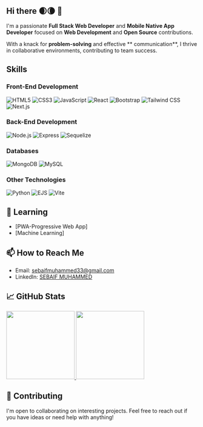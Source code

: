 ## Hi there 🌒🌘 👋

 
 
I'm a passionate **Full Stack Web Developer** and **Mobile Native App Developer** focused on **Web Development** and **Open Source** contributions. 

With a knack for **problem-solving** and effective ** communication**,  I thrive in collaborative environments, contributing to team success. 

## Skills
### Front-End Development
![HTML5](https://img.shields.io/badge/HTML5-FF5733?style=flat&logo=html5&logoColor=white)
![CSS3](https://img.shields.io/badge/CSS3-008CBA?style=flat&logo=css3&logoColor=white)
![JavaScript](https://img.shields.io/badge/JavaScript-F7DF1E?style=flat&logo=javascript&logoColor=black)
![React](https://img.shields.io/badge/React-61DAFB?style=flat&logo=react&logoColor=black)
![Bootstrap](https://img.shields.io/badge/Bootstrap-7952B3?style=flat&logo=bootstrap&logoColor=white)
![Tailwind CSS](https://img.shields.io/badge/Tailwind%20CSS-06B6D4?style=flat&logo=tailwind-css&logoColor=white)
![Next.js](https://img.shields.io/badge/Next.js-000000?style=flat&logo=next.js&logoColor=white)

### Back-End Development
![Node.js](https://img.shields.io/badge/Node.js-8CC84B?style=flat&logo=node.js&logoColor=white)
![Express](https://img.shields.io/badge/Express-404D59?style=flat&logo=express&logoColor=white)
![Sequelize](https://img.shields.io/badge/Sequelize-52B0E7?style=flat&logo=sequelize&logoColor=white)
### Databases
![MongoDB](https://img.shields.io/badge/MongoDB-47A248?style=flat&logo=mongodb&logoColor=white)
![MySQL](https://img.shields.io/badge/MySQL-00758F?style=flat&logo=mysql&logoColor=white)

### Other Technologies
![Python](https://img.shields.io/badge/Python-3776AB?style=flat&logo=python&logoColor=white)
![EJS](https://img.shields.io/badge/EJS-3F5B93?style=flat&logo=ejs&logoColor=white)
![Vite](https://img.shields.io/badge/Vite-646CFF?style=flat&logo=vite&logoColor=white)

 
 

## 🌱 Learning

- [PWA-Progressive Web App]
- [Machine Learning]

 
## 📫 How to Reach Me

- Email: [sebaifmuhammed33@gmail.com](mailto:sebaifmuhammed33@gmail.com)
- LinkedIn: [SEBAIF MUHAMMED](https://www.linkedin.com/in/sebaif-muhammed-16a402294/)
 

## 📈 GitHub Stats

<a href="https://github.com/sabaif-s">
  <img height="180em" src="https://github-readme-stats.vercel.app/api?username=sabaif-s&theme=buefy&show_icons=true" />
  <img height="180em" src="https://github-readme-stats.vercel.app/api/top-langs/?username=sabaif-s&theme=buefy&layout=compact" />
</a>

<br/>

## 🤝 Contributing

I'm  open to collaborating on interesting projects. Feel free to reach out if you have ideas or need help with anything!

 
<!--
**sabaif-s/sabaif-s** is a ✨ _special_ ✨ repository because its `README.md` (this file) appears on your GitHub profile.

Here are some ideas to get you started:

- 🔭 I’m currently working on ...
- 🌱 I’m currently learning ...
- 👯 I’m looking to collaborate on ...
- 🤔 I’m looking for help with ...
- 💬 Ask me about ...
- 📫 How to reach me: ...
- 😄 Pronouns: ...
- ⚡ Fun fact: ...
-->

